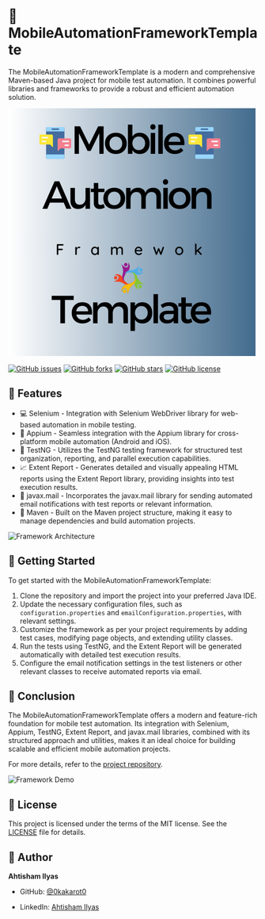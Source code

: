 # 📱 MobileAutomationFrameworkTemplate

The MobileAutomationFrameworkTemplate is a modern and comprehensive Maven-based Java project for mobile test automation. It combines powerful libraries and frameworks to provide a robust and efficient automation solution.

![Framework Logo](https://github.com/0kakarot0/MobileAutomationFramewokTemplate/blob/master/light.png)


[![GitHub issues](https://img.shields.io/github/issues/0kakarot0/MobileAutomationFramewokTemplate)](https://github.com/0kakarot0/MobileAutomationFramewokTemplate/issues)
[![GitHub forks](https://img.shields.io/github/forks/0kakarot0/MobileAutomationFramewokTemplate)](https://github.com/0kakarot0/MobileAutomationFramewokTemplate/network)
[![GitHub stars](https://img.shields.io/github/stars/0kakarot0/MobileAutomationFramewokTemplate)](https://github.com/0kakarot0/MobileAutomationFramewokTemplate/stargazers)
[![GitHub license](https://img.shields.io/github/license/0kakarot0/MobileAutomationFramewokTemplate)](https://github.com/0kakarot0/MobileAutomationFramewokTemplate/blob/master/LICENSE)

## 🌟 Features

- 💻 Selenium - Integration with Selenium WebDriver library for web-based automation in mobile testing.
- 📱 Appium - Seamless integration with the Appium library for cross-platform mobile automation (Android and iOS).
- 🧪 TestNG - Utilizes the TestNG testing framework for structured test organization, reporting, and parallel execution capabilities.
- 📈 Extent Report - Generates detailed and visually appealing HTML reports using the Extent Report library, providing insights into test execution results.
- 📧 javax.mail - Incorporates the javax.mail library for sending automated email notifications with test reports or relevant information.
- 🔧 Maven - Built on the Maven project structure, making it easy to manage dependencies and build automation projects.

![Framework Architecture](https://example.com/framework-architecture.png)

## 🚀 Getting Started

To get started with the MobileAutomationFrameworkTemplate:

1. Clone the repository and import the project into your preferred Java IDE.
2. Update the necessary configuration files, such as `configuration.properties` and `emailConfiguration.properties`, with relevant settings.
3. Customize the framework as per your project requirements by adding test cases, modifying page objects, and extending utility classes.
4. Run the tests using TestNG, and the Extent Report will be generated automatically with detailed test execution results.
5. Configure the email notification settings in the test listeners or other relevant classes to receive automated reports via email.

## 🎯 Conclusion

The MobileAutomationFrameworkTemplate offers a modern and feature-rich foundation for mobile test automation. Its integration with Selenium, Appium, TestNG, Extent Report, and javax.mail libraries, combined with its structured approach and utilities, makes it an ideal choice for building scalable and efficient mobile automation projects.

For more details, refer to the [project repository](https://github.com/0kakarot0/MobileAutomationFramewokTemplate).

![Framework Demo](https://example.com/framework-demo.gif)

## 📝 License

This project is licensed under the terms of the MIT license. See the [LICENSE](https://github.com/0kakarot0/MobileAutomationFramewokTemplate/blob/master/LICENSE) file for details.

## 👤 Author

**Ahtisham Ilyas**

- GitHub: [@0kakarot0](https://github.com/0kakarot0)
<!-- - Twitter: [@yourhandle](https://twitter.com/yourhandle) -->
- LinkedIn: [Ahtisham Ilyas](https://www.linkedin.com/in/ahtisham-ilyas-62193768/)

